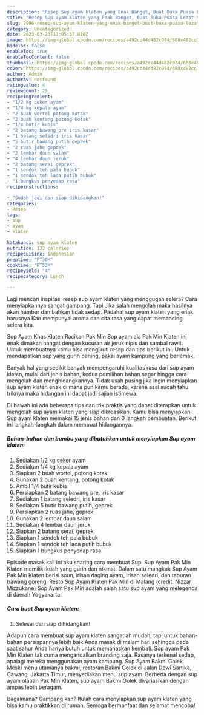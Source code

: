```yaml
---
description: "Resep Sup ayam klaten yang Enak Banget, Buat Buka Puasa Lezat Sekali"
title: "Resep Sup ayam klaten yang Enak Banget, Buat Buka Puasa Lezat Sekali"
slug: 2996-resep-sup-ayam-klaten-yang-enak-banget-buat-buka-puasa-lezat-sekali
category: Uncategorized
date: 2023-03-23T13:05:37.810Z
image: https://img-global.cpcdn.com/recipes/a492cc44d482c074/680x482cq70/sup-ayam-klaten-foto-resep-utama.jpg
hideToc: false
enableToc: true
enableTocContent: false
thumbnail: https://img-global.cpcdn.com/recipes/a492cc44d482c074/680x482cq70/sup-ayam-klaten-foto-resep-utama.jpg
cover: https://img-global.cpcdn.com/recipes/a492cc44d482c074/680x482cq70/sup-ayam-klaten-foto-resep-utama.jpg
author: Admin
authorAv: notfound
ratingvalue: 4
reviewcount: 25
recipeingredient:
- "1/2 kg ceker ayam"
- "1/4 kg kepala ayam"
- "2 buah wortel potong kotak"
- "2 buah kentang potong kotak"
- "1/4 butir kubis"
- "2 batang bawang pre iris kasar"
- "1 batang seledri iris kasar"
- "5 butir bawang putih geprek"
- "2 ruas jahe geprek"
- "2 lembar daun salam"
- "4 lembar daun jeruk"
- "2 batang serai geprek"
- "1 sendok teh pala bubuk"
- "1 sendok teh lada putih bubuk"
- "1 bungkus penyedap rasa"
recipeinstructions:

- "Sudah jadi dan siap dihidangkan!"
categories:
- Resep
tags:
- sup
- ayam
- klaten

katakunci: sup ayam klaten 
nutrition: 133 calories
recipecuisine: Indonesian
preptime: "PT30M"
cooktime: "PT53M"
recipeyield: "4"
recipecategory: Lunch

---
```



Lagi mencari inspirasi resep sup ayam klaten yang menggugah selera? Cara menyiapkannya sangat gampang. Tapi Jika salah mengolah maka hasilnya akan hambar dan bahkan tidak sedap. Padahal sup ayam klaten yang enak harusnya Kan mempunyai aroma dan cita rasa yang dapat memancing selera kita.


Sop Ayam Khas Klaten Racikan Pak Min Sop ayam ala Pak Min Klaten ini enak dimakan hangat dengan kucuran air jeruk nipis dan sambal rawit. Untuk membuatnya kamu bisa mengikuti resep dan tips berikut ini. Untuk mendapatkan sop yang gurih bening, pakai ayam kampung yang berlemak.

Banyak hal yang sedikit banyak mempengaruhi kualitas rasa dari sup ayam klaten, mulai dari jenis bahan, kedua pemilihan bahan segar hingga cara mengolah dan menghidangkannya. Tidak usah pusing jika ingin menyiapkan sup ayam klaten enak di mana pun kamu berada, karena asal sudah tahu triknya maka hidangan ini dapat jadi sajian istimewa.


Di bawah ini ada beberapa tips dan trik praktis yang dapat diterapkan untuk mengolah sup ayam klaten yang siap dikreasikan. Kamu bisa menyiapkan Sup ayam klaten memakai 15 jenis bahan dan 0 langkah pembuatan. Berikut ini langkah-langkah dalam membuat hidangannya.

<!--inarticleads1-->

##### Bahan-bahan dan bumbu yang dibutuhkan untuk menyiapkan Sup ayam klaten:

1. Sediakan 1/2 kg ceker ayam
1. Sediakan 1/4 kg kepala ayam
1. Siapkan 2 buah wortel, potong kotak
1. Gunakan 2 buah kentang, potong kotak
1. Ambil 1/4 butir kubis
1. Persiapkan 2 batang bawang pre, iris kasar
1. Sediakan 1 batang seledri, iris kasar
1. Sediakan 5 butir bawang putih, geprek
1. Persiapkan 2 ruas jahe, geprek
1. Gunakan 2 lembar daun salam
1. Sediakan 4 lembar daun jeruk
1. Siapkan 2 batang serai, geprek
1. Siapkan 1 sendok teh pala bubuk
1. Siapkan 1 sendok teh lada putih bubuk
1. Siapkan 1 bungkus penyedap rasa


Episode masak kali ini aku sharing cara membuat Sup. Sup Ayam Pak Min Klaten memiliki kuah yang gurih dan nikmat. Dalam satu mangkuk Sup Ayam Pak Min Klaten berisi soun, irisan daging ayam, irisan seledri, dan taburan bawang goreng. Resto Sop Ayam Klaten Pak Min di Malang (credit: Nizzar Mizzukane) Sop Ayam Pak Min adalah salah satu sup ayam yang melegenda di daerah Yogyakarta. 

<!--inarticleads2-->

##### Cara buat Sup ayam klaten:


1. Selesai dan siap dihidangkan!

Adapun cara membuat sup ayam klaten sangatlah mudah, tapi untuk bahan-bahan persiapannya lebih baik Anda masak di malam hari sehingga pada saat sahur Anda hanya butuh untuk memanaskan kembali. Sop ayam Pak Min Klaten tak cuma mengandalkan branding saja. Rasanya terkenal sedap, apalagi mereka menggunakan ayam kampung. Sup Ayam Bakmi Golek Meski menu utamanya bakmi, restoran Bakmi Golek di Jalan Dewi Sartika, Cawang, Jakarta Timur, menyediakan menu sup ayam. Berbeda dengan sup ayam olahan Pak Min Klaten, sup ayam Bakmi Golek divariasikan dengan ampas lebih beragam. 

Bagaimana? Gampang kan? Itulah cara menyiapkan sup ayam klaten yang bisa kamu praktikkan di rumah. Semoga bermanfaat dan selamat mencoba!
